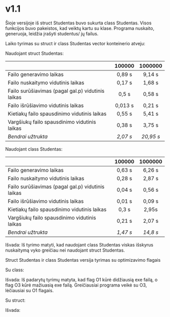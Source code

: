 # v1.1


Šioje versijoje iš struct Studentas buvo sukurta class Studentas. Visos funkcijos buvo pakeistos, kad veiktų kartu su klase.
Programa nuskaito, generuoja, leidžia įrašyti studentus/ jų failus.


Laiko tyrimas su struct ir class Studentas vector konteinerio atveju:

Naudojant struct Studentas:

|                                                   |  100000 | 1000000 | 
| ------------------------------------------------- |:-------:|:-------:|
|  Failo generavimo laikas                          |  0,89 s | 9,14 s  |  
|  Failo nuskaitymo vidutinis laikas                |  0,17 s | 1,68 s  |  
|  Failo surūšiavimas (pagal gal.p) vidutinis laikas|  0,5 s  | 0,58 s  |  
|  Failo išrūšiavimo vidutinis laikas               |  0,013 s| 0,21 s  |  
|  Kietiakų failo spausdinimo vidutinis laikas      |  0,55 s | 5,41 s  |  
|  Vargšiukų failo spausdinimo vidutinis laikas     |  0,38 s | 3,75 s  |  
|  *Bendrai užtrukta*                               |*2,07 s* |*20,95 s*| 




Naudojant class Studentas:

|                                                   |  100000 | 1000000 | 
| ------------------------------------------------- |:-------:|:-------:|
|  Failo generavimo laikas                          |  0,63 s | 6,26 s  |  
|  Failo nuskaitymo vidutinis laikas                |  0,28 s | 2,87 s  |  
|  Failo surūšiavimas (pagal gal.p) vidutinis laikas|  0,04 s | 0,56 s  |  
|  Failo išrūšiavimo vidutinis laikas               |  0,01 s | 0,09 s  |  
|  Kietiakų failo spausdinimo vidutinis laikas      |  0,3 s  | 2,95s   |  
|  Vargšiukų failo spausdinimo vidutinis laikas     |  0,21 s | 2,07 s  |  
|  *Bendrai užtrukta*                               |*1,47 s* |*14,8 s* | 

Išvada: Iš tyrimo matyti, kad naudojant class Studentas viskas išskyrus nuskaitymą vyko greičiau nei naudojant struct Studentas.


Struct Studentas ir class Studentas versija tyrimas su optimizavimo flagais


Su class:



Išvada: Iš padarytų tyrimų matyta, kad flag O1 kūrė didžiausią exe failą, o flag O3 kūrė mažiuasią exe failą. Greičiausiai programa veikė su O3, lėčiausiai su O1 flagais.



Su struct:


Išvada: 









